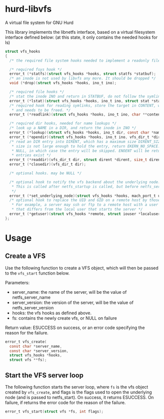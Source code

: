 # hurd-libvfs
A virtual file system for GNU Hurd

This library implements the libnetfs interface, based on a virtual filesystem interface defined below:
(at this state, it only contains the needed hooks for ls)

```C
struct vfs_hooks
{
  /* the required file system hooks needed to implement a readonly file system */

  /* required fsys hook */
  error_t (*statfs)(struct vfs_hooks *hooks, struct statfs *statbuf);
  /* an inode is not used by libvfs any more. It should be dropped */
  void (*drop)(struct vfs_hooks *hooks, ino_t ino);

  /* required file hooks */
  /* stat the inode INO and return in STATBUF, do not follow the symlink if INO is one */
  error_t (*lstat)(struct vfs_hooks *hooks, ino_t ino, struct stat *statbuf);
  /* required hook for reading symlinks, store the target in CONTENT, which is malloced 
   * and needs to be freed. */
  error_t (*readlink)(struct vfs_hooks *hooks, ino_t ino, char **content);

  /* required dir hooks, needed for name lookups */
  /* look up a NAME in a DIR, and return the inode in INO */
  error_t (*lookup)(struct vfs_hooks *hooks, ino_t dir, const char *name, ino_t *ino);
  error_t (*opendir)(struct vfs_hooks *hooks, ino_t ino, vfs_dir_t *dir);
  /* read an DIR entry into DIRENT, which has a maximum size DIRENT_SIZE. If the maximum
   * size is not large enough to hold the entry, return EKERN_NO_SPACE. DIRENT may be 
   * NULL, in which case the entry will be skipped. ENOENT will be returned if no further 
   * entries exist */ 
  error_t (*readdir)(vfs_dir_t dir, struct dirent *dirent, size_t dirent_size);
  error_t (*closedir)(vfs_dir_t dir);

  /* optional hooks. may be NULL */

  /* optional hook to notify the vfs backend about the underlying node. If defined,
   * This is called after netfs_startup is called, but before netfs_server_loop is called.
   */
  error_t (*set_underlying_node)(struct vfs_hooks *hooks, mach_port_t underlying_node);
  /* optional hook to replace the UID and GID on a remote host by those of LOCALUSER.
   * For example, a server may ssh or ftp to a remote host with a user name and group id 
   * that differs from the local user that starts the server */
  error_t (*getuser)(struct vfs_hooks *remote, struct iouser *localuser, uid_t *uid, gid_t *gid);
};
```

# Usage

## Create a VFS
Use the following function to create a VFS object, which will then be passed to the ```vfs_start``` function below.

Parameters:
* server_name: the name of the server, will be the value of netfs_server_name
* server_version: the version of the server, will be the value of netfs_server_version
* hooks: the vfs hooks as defined above.
* fs: contains the newly create vfs, or NULL on failure

Return value: ESUCCESS on success, or an error code specifying the reason for the failure.
```C
error_t vfs_create(
  const char *server_name, 
  const char *server_version,
  struct vfs_hooks *hooks,
  struct vfs **fs);
```

## Start the VFS server loop

The following function starts the server loop, where ```fs``` is the vfs object created by ```vfs_create```, and flags is the flags used to open the underlying node (and is passed to netfs_start). On success, it returns ESUCCESS. On failure, if returns the error code for the reason of the failure.

```C
error_t vfs_start(struct vfs *fs, int flags);
```
